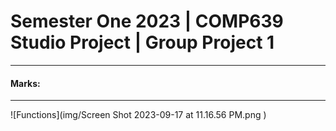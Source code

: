 # Semester One 2023 | COMP639 Studio Project | Group Project 1
---------------------------------------
#### Marks:
---------------------------------------
![Functions](img/Screen Shot 2023-09-17 at 11.16.56 PM.png
)
